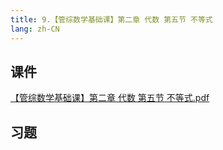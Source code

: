 ```yaml
---
title: 9.【管综数学基础课】第二章 代数 第五节 不等式
lang: zh-CN
---
```


## 课件
[【管综数学基础课】第二章 代数 第五节 不等式.pdf](/math%2F1.%E6%95%B0%E5%AD%A6-%E5%9F%BA%E7%A1%80%E7%9F%A5%E8%AF%86%2F9.%E3%80%90%E7%AE%A1%E7%BB%BC%E6%95%B0%E5%AD%A6%E5%9F%BA%E7%A1%80%E8%AF%BE%E3%80%91%E7%AC%AC%E4%BA%8C%E7%AB%A0%20%E4%BB%A3%E6%95%B0%20%E7%AC%AC%E4%BA%94%E8%8A%82%20%E4%B8%8D%E7%AD%89%E5%BC%8F%2F%E3%80%90%E7%AE%A1%E7%BB%BC%E6%95%B0%E5%AD%A6%E5%9F%BA%E7%A1%80%E8%AF%BE%E3%80%91%E7%AC%AC%E4%BA%8C%E7%AB%A0%20%E4%BB%A3%E6%95%B0%20%E7%AC%AC%E4%BA%94%E8%8A%82%20%E4%B8%8D%E7%AD%89%E5%BC%8F.pdf)

## 习题
```



```



